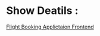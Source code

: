 

# Show Deatils :

[Flight Booking Applictaion Frontend](https://github.com/HaroonAlnhdi/Flight-Booking-Application-Frontend)